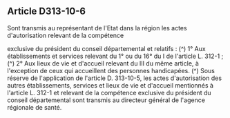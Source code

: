 ## Article D313-10-6

Sont transmis au représentant de l'Etat dans la région les actes d'autorisation relevant de la compétence

exclusive du président du conseil départemental et relatifs : (^)
1° Aux établissements et services relevant du 1° ou du 16° du I de l'article L. 312-1 ; (^)
2° Aux lieux de vie et d'accueil relevant du III du même article, à l'exception de ceux qui accueillent des
personnes handicapées. (^)
Sous réserve de l'application de l'article D. 313-10-5, les actes d'autorisation des autres établissements,
services et lieux de vie et d'accueil mentionnés à l'article L. 312-1 et relevant de la compétence exclusive du
président du conseil départemental sont transmis au directeur général de l'agence régionale de santé.

